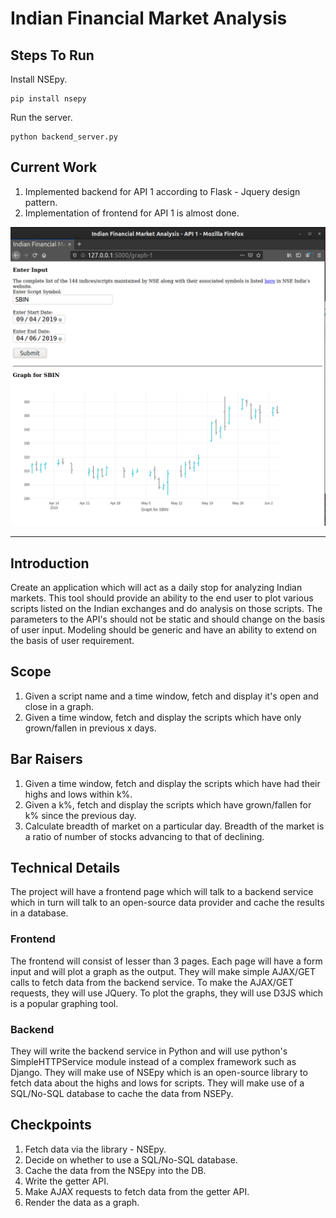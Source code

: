 # Indian Financial Market Analysis
## Steps To Run 
Install NSEpy.
```
pip install nsepy 
```
Run the server.
```
python backend_server.py 
```
## Current Work
1. Implemented backend for API 1 according to Flask - Jquery design pattern.
2. Implementation of frontend for API 1 is almost done.

![2](screenshots/api1.png)

***

## Introduction
Create an application which will act as a daily stop for analyzing Indian markets. This tool should provide an ability to the end user to plot various scripts listed on the Indian exchanges and do analysis on those scripts. The parameters to the API&#39;s should not be static and should change on the basis of user input. Modeling should be generic and have an ability to extend on the basis of user requirement.

## Scope
1. Given a script name and a time window, fetch and display it&#39;s open and close in a graph.
2. Given a time window, fetch and display the scripts which have only grown/fallen in previous x days.

## Bar Raisers
1. Given a time window, fetch and display the scripts which have had their highs and lows within k%.
2. Given a k%, fetch and display the scripts which have grown/fallen for k% since the previous day.
3. Calculate breadth of market on a particular day. Breadth of the market is a ratio of number of stocks advancing to that of declining.

## Technical Details
The project will have a frontend page which will talk to a backend service which in turn will talk to an open-source data provider and cache the results in a database.
### Frontend
The frontend will consist of lesser than 3 pages. Each page will have a form input and will plot a graph as the output. They will make simple AJAX/GET calls to fetch data from the backend service. To make the AJAX/GET requests, they will use JQuery. To plot the graphs, they will use D3JS which is a popular graphing tool.
### Backend
They will write the backend service in Python and will use python&#39;s SimpleHTTPService module instead of a complex framework such as Django. They will make use of NSEpy which is an open-source library to fetch data about the highs and lows for scripts. They will make use of a SQL/No-SQL database to cache the data from NSEPy.

## Checkpoints
1. Fetch data via the library - NSEpy.
2. Decide on whether to use a SQL/No-SQL database.
3. Cache the data from the NSEpy into the DB.
4. Write the getter API.
5. Make AJAX requests to fetch data from the getter API.
6. Render the data as a graph.
